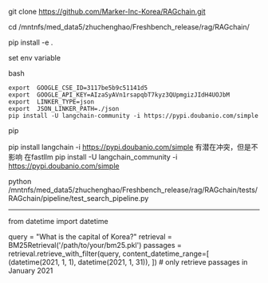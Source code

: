 git clone https://github.com/Marker-Inc-Korea/RAGchain.git



cd /mntnfs/med_data5/zhuchenghao/Freshbench_release/rag/RAGchain/

pip install -e .


set env variable
<!-- GOOGLE_CSE_ID -->
bash
```
export  GOOGLE_CSE_ID=3117be5b9c51141d5
export  GOOGLE_API_KEY=AIzaSyAVn1rsapqbT7kyz3QUpmgizJIdH4UOJbM
export  LINKER_TYPE=json
export  JSON_LINKER_PATH=./json
pip install -U langchain-community -i https://pypi.doubanio.com/simple

```

<!-- pip install langchain -i https://pypi.douban.com/simple -->



<!-- pip install langsmith && conda install langchain -c conda-forge  -->
pip


pip install langchain -i https://pypi.doubanio.com/simple
有潜在冲突，但是不影响 在fastllm
pip install -U langchain_community -i https://pypi.doubanio.com/simple


python /mntnfs/med_data5/zhuchenghao/Freshbench_release/rag/RAGchain/tests/RAGchain/pipeline/test_search_pipeline.py

---

from datetime import datetime

query = "What is the capital of Korea?"
retrieval = BM25Retrieval('/path/to/your/bm25.pkl')
passages = retrieval.retrieve_with_filter(query, content_datetime_range=[
    (datetime(2021, 1, 1), datetime(2021, 1, 31)),
]) # only retrieve passages in January 2021
